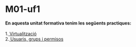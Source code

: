 # M01-uf1
**En aquesta unitat formativa tenim les següents practiques:** <br><br>
1.<a href="https://htmlpreview.github.io/?https://github.com/Guiu-PJ/Portfoli/blob/main/Portfoli/Moduls/M01-Sistemes_Informatics/uf1/practica-visualitzacio/PracticaVirtualitzacio.html"> Virtualització</a><br>
2.<a href="https://htmlpreview.github.io/?https://github.com/Guiu-PJ/Portfoli/blob/main/Portfoli/Moduls/M01-Sistemes_Informatics/uf1/practica-sistemes-informatics/Sistemesinformtics.html"> Usuaris, grups i permisos</a>
